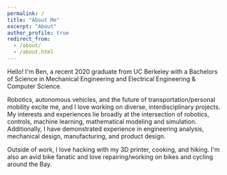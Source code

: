 ```yaml
---
permalink: /
title: "About Me"
excerpt: "About"
author_profile: true
redirect_from: 
  - /about/
  - /about.html
---
```


Hello! I'm Ben, a recent 2020 graduate from UC Berkeley with a Bachelors of Science in Mechanical Engineering and Electrical Engineering & Computer Science. 


Robotics, autonomous vehicles, and the future of transportation/personal mobility excite me, and I love working on diverse, interdisciplinary projects. My interests and experiences lie broadly at the intersection of robotics, controls, machine learning, mathematical modeling and simulation. Additionally, I have demonstrated experience in engineering analysis, mechanical design, manufacturing, and product design. 


Outside of work, I love hacking with my 3D printer, cooking, and hiking. I'm also an avid bike fanatic and love repairing/working on bikes and cycling around the Bay.